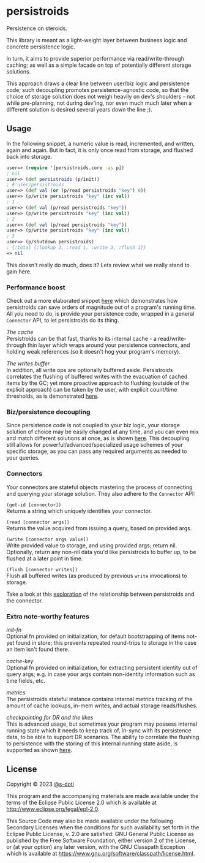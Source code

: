 # persistroids

Persistence on steroids.

This library is meant as a light-weight layer between business logic and 
concrete persistence logic.

In turn, it aims to provide superior performance via read/write-through caching; 
as well as a simple facade on top of potentially different storage solutions.

This approach draws a clear line between user/biz logic and persistence code; such 
decoupling promotes persistence-agnostic code, so that the choice of storage 
solution does not weigh heavily on dev's shoulders - not while pre-planning, not during 
dev'ing, nor even much much later when a different solution is desired several years 
down the line ;).

## Usage

In the following snippet, a numeric value is read, incremented, and written, again 
and again. But in fact, it is only once read from storage, and flushed back into 
storage.

```clojure
user=> (require '[persistroids.core :as p])
; nil
user=> (def persistroids (p/init))
; #'user/persistroids
user=> (def val (or (p/read persistroids "key") 0))
user=> (p/write persistroids "key" (inc val))
; 1
user=> (def val (p/read persistroids "key"))
user=> (p/write persistroids "key" (inc val))
; 2
user=> (def val (p/read persistroids "key"))
user=> (p/write persistroids "key" (inc val))
; 3
user=> (p/shutdown persistroids)
; {:total {:lookup 3, :read 1, :write 3, :flush 1}}
=> nil
```

This doesn't really do much, does it?
Lets review what we really stand to gain here.

### Performance boost ###

Check out a more elaborated snippet [here](test/persistroids/t_motivation.clj) which 
demonstrates how persistroids can save orders of magnitude out of a program's running 
time. All you need to do, is provide your persistence code, wrapped in a general 
`Connector` API, to let persistroids do its thing.

*The cache*<br>
Persistroids can be that fast, thanks to its internal cache - a read/write-through thin 
layer which wraps around your persistence connectors, and holding weak references (so it 
doesn't hog your program's memory).

*The writes buffer*<br>
In addition, all write ops are optionally buffered aside. Persistroids correlates the 
flushing of buffered writes with the evacuation of cached items by the GC; yet more 
proactive approach to flushing (outside of the explicit approach) can be taken by the 
user, with explicit count/time thresholds, as is demonstrated 
[here](test/persistroids/t_thresholds.clj). 

### Biz/persistence decoupling ###

Since persistence code is not coupled to your biz logic, your storage solution of choice 
may be easily changed at any time, and you can even mix and match different solutions at
once, as is shown [here](test/persistroids/t_facade.clj). This decoupling still allows 
for powerful/advanced/specialized usage schemes of your specific storage, as you can pass 
any required arguments as needed to your queries. 

### Connectors ###

Your connectors are stateful objects mastering the process of connecting and querying 
your storage solution. They also adhere to the `Connector` API:

`(get-id [connector])`<br>
Returns a string which uniquely identifies your connector.

`(read [connector args])`<br>
Returns the value acquired from issuing a query, based on provided args.

`(write [connector args value])`<br>
Write provided value to storage, and using provided args; return nil.<br>
Optionally, return any non-nil data you'd like persistroids to buffer up, to be flushed 
at a later point in time.

`(flush [connector writes])`<br>
Flush all buffered writes (as produced by previous `write` invocations) to storage.

Take a look at this [exploration](test/persistroids/t_connector.clj) of the relationship 
between persistroids and the connector.

### Extra note-worthy features ###

*init-fn*<br>
Optional fn provided on initialization, for default bootstrapping of items not-yet 
found in store; this prevents repeated round-trips to storage in the case an item 
isn't found there.

*cache-key*<br>
Optional fn provided on initialization, for extracting persistent identity out of 
query args; e.g. in case your args contain non-identity information such as time 
fields, etc.

*metrics*<br>
The persistroids stateful instance contains internal metrics tracking of the 
amount of cache lookups, in-mem writes, and actual storage reads/flushes.

*checkpointing for DR and the likes*<br>
This is advanced usage, but sometimes your program may possess internal running state 
which it needs to keep track of, in-sync with its persistence data, to be able to 
support DR scenarios. The ability to correlate the flushing to persistence with the 
storing of this internal running state aside, is supported as shown 
[here](test/persistroids/t_checkpoint.clj).

## License

Copyright © 2023 [@s-doti](https://github.com/s-doti)

This program and the accompanying materials are made available under the
terms of the Eclipse Public License 2.0 which is available at
http://www.eclipse.org/legal/epl-2.0.

This Source Code may also be made available under the following Secondary
Licenses when the conditions for such availability set forth in the Eclipse
Public License, v. 2.0 are satisfied: GNU General Public License as published by
the Free Software Foundation, either version 2 of the License, or (at your
option) any later version, with the GNU Classpath Exception which is available
at https://www.gnu.org/software/classpath/license.html.
